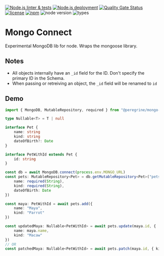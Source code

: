 [![Node.js linter & tests](https://github.com/Marc-JB/MongoConnect/workflows/Node.js%20linter%20&%20tests/badge.svg)](https://github.com/Marc-JB/MongoConnect/actions)
[![Node.js deployment](https://github.com/Marc-JB/MongoConnect/workflows/Node.js%20deployment/badge.svg)](https://github.com/Marc-JB/MongoConnect/actions)
[![Quality Gate Status](https://sonarcloud.io/api/project_badges/measure?project=Marc-JB_MongoConnect&metric=alert_status)](https://sonarcloud.io/dashboard?id=Marc-JB_MongoConnect)
[![license](https://badgen.net/github/license/Marc-JB/MongoConnect?color=cyan)](https://github.com/Marc-JB/MongoConnect/blob/main/LICENSE)
[![npm](https://badgen.net/badge/icon/npm?icon=npm&color=cyan&label)](https://www.npmjs.com/package/@peregrine/mongo-connect)
![node version](https://badgen.net/npm/node/@peregrine/mongo-connect)
![types](https://badgen.net/npm/types/@peregrine/mongo-connect?icon=typescript)
# Mongo Connect
Experimental MongoDB lib for node. Wraps the mongoose library.

## Notes
* All objects internally have an `_id` field for the ID. Don't specify the primary ID in the Schema.
* When passing or retreiving an object, the `_id` field will be renamed to `id`

## Demo
```TypeScript
import { MongoDB, MutableRepository, required } from "@peregrine/mongo-connect"

type Nullable<T> = T | null

interface Pet {
    name: string
    kind: string
    dateOfBirth?: Date
}

interface PetWithId extends Pet {
    id: string
}

const db = await MongoDB.connect(process.env.MONGO_URL)
const pets: MutableRepository<Pet> = db.getMutableRepository<Pet>("pets", {
    name: required(String),
    kind: required(String),
    dateOfBirth: Date
})

const maya: PetWithId = await pets.add({
    name: "Maya",
    kind: "Parrot"
})

const updatedMaya: Nullable<PetWithId> = await pets.update(maya.id, {
    name: maya.name,
    kind: "Macaw"
})
// OR
const patchedMaya: Nullable<PetWithId> = await pets.patch(maya.id, { kind: "Macaw" })
```
